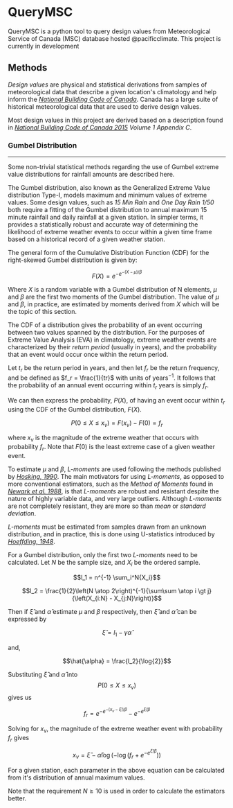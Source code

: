 # QueryMSC
QueryMSC is a python tool to query design values from Meteorological Service of Canada (MSC) database hosted @pacificclimate. This project is currently in development 

## Methods
_Design values_ are physical and statistical derivations from samples of meteorological data that describe a given location's climatology and help inform the [_National Building Code of Canada_](https://www.nrc-cnrc.gc.ca/eng/publications/codes_centre/2015_national_building_code.html). Canada has a large suite of historical meteorological data that are used to derive design values.

Most design values in this project are derived based on a description found in [_National Building Code of Canada 2015_](https://www.nrc-cnrc.gc.ca/eng/publications/codes_centre/2015_national_building_code.html) _Volume 1 Appendix C_. 

### Gumbel Distribution

---

Some non-trivial statistical methods regarding the use of Gumbel extreme value distributions for rainfall amounts are described here. 



The Gumbel distribution, also known as the Generalized Extreme Value distribution Type-I, models maximum and minimum values of extreme values. Some design values, such as *15 Min Rain* and *One Day Rain 1/50* both require a fitting of the Gumbel distribution to annual maximum 15 minute rainfall and daily rainfall at a given station. In simpler terms, it provides a statistically robust and accurate way of determining the likelihood of extreme weather events to occur within a given time frame based on a historical record of a given weather station. 



The general form of the Cumulative Distribution Function (CDF) for the right-skewed Gumbel distribution is given by:



$$F(X) = e^{- e^{- (X-\mu)/\beta}}$$



Where $X​$ is a random variable with a Gumbel distribution of N elements, $\mu​$ and $\beta​$ are the first two moments of the Gumbel distribution. The value of $\mu​$ and $\beta​$, in practice, are estimated by moments derived from $X​$ which will be the topic of this section. 



The CDF of a distribution gives the probability of an event occurring between two values spanned by the distribution. For the purposes of Extreme Value Analysis (EVA) in climatology, extreme weather events are characterized by their *return period* (usually in years), and the probability that an event would occur once within the return period.



Let $t_r$ be the return period in years, and then let $f_r$ be the return frequency, and be defined as $f_r  = \frac{1}{tr}$ with units of years$^{-1}$. It follows that the probability of an annual event occurring within $t_r$ years is simply $f_r$.



We can then express the probability, $P(X)$, of having an event occur within $t_r$ using the CDF of the Gumbel distribution, $F(X)$.  



$$P(0 \leq X \leq x_v) = F(x_v) - F(0) = f_r$$



where $x_v$ is the magnitude of the extreme weather that occurs with probability $f_r$. Note that $F(0)$ is the least extreme case of a given weather event. 



To estimate $\mu$ and $\beta​$, *L-moments* are used following the methods published by [*Hosking, 1990*](https://www.jstor.org/stable/2345653#metadata_info_tab_contents). The main motivators for using *L-moments*, as opposed to more conventional estimators, such as the *Method of Moments* found in [*Newark et al. 1988*](https://www.nrcresearchpress.com/doi/pdf/10.1139/l89-052), is that *L-moments* are robust and resistant despite the nature of highly variable data, and very large outliers. Although *L-moments* are not completely resistant, they are more so than *mean* or *standard deviation*.



*L-moments* must be estimated from samples drawn from an unknown distribution, and in practice, this is done using U-statistics introduced by [*Hoeffding, 1948*](https://projecteuclid.org/download/pdf_1/euclid.aoms/1177730196). 



For a Gumbel distribution, only the first two *L-moments* need to be calculated. Let $N$ be the sample size, and $X_i$ be the ordered sample.



$$l_1 = n^{-1} \sum_i^N{X_i}$$

$$l_2 = \frac{1}{2}\left(N \atop 2\right)^{-1}{\sum\sum \atop i \gt j}{\left(X_{i:N} - X_{j:N}\right)}$$



Then if $\hat{\xi}$ and $\hat{\alpha}$ estimate $\mu$ and $\beta$ respectively, then $\hat{\xi}$ and ​$\hat{\alpha}$ can be expressed by



$$\hat{\xi} = l_1 - \gamma \hat{\alpha}​$$

and,

$$\hat{\alpha} = \frac{l_2}{\log{2}} ​$$



Substituting  $\hat{\xi}$ and $\hat{\alpha}$ into $$P(0 \leq X \leq x_v)$$ gives us 



$$f_r = e^{-e^{-(x_v - \hat{\xi})/\beta}} - e^{-e^{\hat{\xi}/\beta}}$$



Solving for $x_v$, the magnitude of the extreme weather event with probability $f_r$ gives



$$x_v = \hat{\xi} - \hat{\alpha}\log{\left(-\log\left(f_r +  e^{-e^{\hat{\xi}/\beta}}\right)\right)}$$



For a given station, each parameter in the above equation can be calculated from it's distribution of annual maximum values.  



Note that the requirement $N \geq 10$ is used in order to calculate the estimators better.